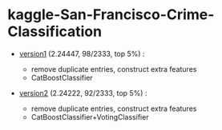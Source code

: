 # kaggle-San-Francisco-Crime-Classification

- [version1](https://nbviewer.jupyter.org/github/qinhanmin2014/kaggle-San-Francisco-Crime-Classification/blob/master/version1.ipynb)
(2.24447, 98/2333, top 5%) :
  - remove duplicate entries, construct extra features
  - CatBoostClassifier

- [version2](https://nbviewer.jupyter.org/github/qinhanmin2014/kaggle-San-Francisco-Crime-Classification/blob/master/version2.ipynb)
(2.24222, 92/2333, top 5%) :
  - remove duplicate entries, construct extra features
  - CatBoostClassifier+VotingClassifier
